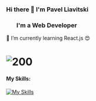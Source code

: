 ### Hi there 👋 I'm Pavel Liavitski
###   &emsp; &nbsp;  I'm a Web Developer
🌱 I’m currently learning React.js 😍
# ![200](https://www.codewars.com/users/liavitski/badges/small)
#### My Skills:
[![My Skills](https://skills.thijs.gg/icons?i=html,css,js,react,figma,vscode,ableton,au,autocad,&theme=dark)](#)
